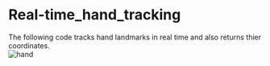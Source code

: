 # Real-time_hand_tracking
The following code tracks hand landmarks in real time and also returns thier coordinates.
<br />
![hand](https://user-images.githubusercontent.com/100507234/188783570-dc80fd5a-1aa0-48ef-919a-543edf1fb471.jpg)
